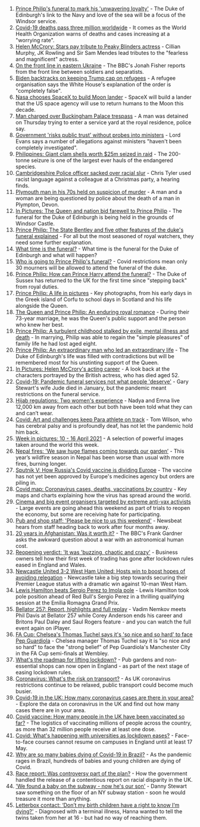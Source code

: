 1. [Prince Philip's funeral to mark his 'unwavering loyalty'](https://www.bbc.co.uk/news/uk-56779068) - The Duke of Edinburgh's link to the Navy and love of the sea will be a focus of the Windsor service.
2. [Covid-19 deaths pass three million worldwide](https://www.bbc.co.uk/news/world-56783878) - It comes as the World Health Organization warns of deaths and cases increasing at a "worrying rate".
3. [Helen McCrory: Stars pay tribute to Peaky Blinders actress](https://www.bbc.co.uk/news/entertainment-arts-56785283) - Cillian Murphy, JK Rowling and Sir Sam Mendes lead tributes to the "fearless and magnificent" actress.
4. [On the front line in eastern Ukraine](https://www.bbc.co.uk/news/world-europe-56776463) - The BBC's Jonah Fisher reports from the front line between soldiers and separatists.
5. [Biden backtracks on keeping Trump cap on refugees](https://www.bbc.co.uk/news/world-us-canada-56778721) - A refugee organisation says the White House's explanation of the order is "completely false".
6. [Nasa chooses SpaceX to build Moon lander](https://www.bbc.co.uk/news/science-environment-56781556) - SpaceX will build a lander that the US space agency will use to return humans to the Moon this decade.
7. [Man charged over Buckingham Palace trespass](https://www.bbc.co.uk/news/uk-england-london-56784417) - A man was detained on Thursday trying to enter a service yard at the royal residence, police say.
8. [Government 'risks public trust' without probes into ministers](https://www.bbc.co.uk/news/uk-politics-56763651) - Lord Evans says a number of allegations against ministers "haven't been completely investigated".
9. [Philippines: Giant clam shells worth $25m seized in raid](https://www.bbc.co.uk/news/world-asia-56784215) - The 200-tonne seizure is one of the largest ever hauls of the endangered species.
10. [Cambridgeshire Police officer sacked over racial slur](https://www.bbc.co.uk/news/uk-england-cambridgeshire-56776303) - Chris Tyler used racist language against a colleague at a Christmas party, a hearing finds.
11. [Plymouth man in his 70s held on suspicion of murder](https://www.bbc.co.uk/news/uk-england-devon-56784690) - A man and a woman are being questioned by police about the death of a man in Plympton, Devon.
12. [In Pictures: The Queen and nation bid farewell to Prince Philip](https://www.bbc.co.uk/news/in-pictures-56779000) - The funeral for the Duke of Edinburgh is being held in the grounds of Windsor Castle.
13. [Prince Philip: The State Bentley and five other features of the duke's funeral explained](https://www.bbc.co.uk/news/uk-56762822) - For all but the most seasoned of royal watchers, they need some further explanation.
14. [What time is the funeral?](https://www.bbc.co.uk/news/uk-56694327) - What time is the funeral for the Duke of Edinburgh and what will happen?
15. [Who is going to Prince Philip's funeral?](https://www.bbc.co.uk/news/uk-56765468) - Covid restrictions mean only 30 mourners will be allowed to attend the funeral of the duke.
16. [Prince Philip: How can Prince Harry attend the funeral?](https://www.bbc.co.uk/news/uk-56709506) - The Duke of Sussex has returned to the UK for the first time since "stepping back" from royal duties.
17. [Prince Philip: A life in pictures](https://www.bbc.co.uk/news/in-pictures-36417297) - Key photographs, from his early days in the Greek island of Corfu to school days in Scotland and his life alongside the Queen.
18. [The Queen and Prince Philip: An enduring royal romance](https://www.bbc.co.uk/news/uk-56252745) - During their 73-year marriage, he was the Queen's public support and the person who knew her best.
19. [Prince Philip: A turbulent childhood stalked by exile, mental illness and death](https://www.bbc.co.uk/news/uk-56690270) - In marrying, Philip was able to regain the "simple pleasures" of family life he had lost aged eight.
20. [Prince Philip: An extraordinary man who led an extraordinary life](https://www.bbc.co.uk/news/uk-50589065) - The Duke of Edinburgh's life was filled with contradictions but will be remembered most for his unstinting support of the Queen.
21. [In Pictures: Helen McCrory's acting career](https://www.bbc.co.uk/news/entertainment-arts-56779389) - A look back at the characters portrayed by the British actress, who has died aged 52.
22. [Covid-19: Pandemic funeral services not what people 'deserve'](https://www.bbc.co.uk/news/uk-56765962) - Gary Stewart's wife Jude died in January, but the pandemic meant restrictions on the funeral service.
23. [Hijab regulations: Two women's experience](https://www.bbc.co.uk/news/world-56773815) - Nadya and Emna live 12,000 km away from each other but both have been told what they can and can’t wear.
24. [Covid: Art and challenges keep Para athlete on track](https://www.bbc.co.uk/news/uk-56773744) - Tom Wilson, who has cerebral palsy and is profoundly deaf, has not let the pandemic hold him back.
25. [Week in pictures: 10 - 16 April 2021](https://www.bbc.co.uk/news/in-pictures-56759689) - A selection of powerful images taken around the world this week.
26. [Nepal fires: 'We saw huge flames coming towards our garden’](https://www.bbc.co.uk/news/world-asia-56773816) - This year’s wildfire season in Nepal has been worse than usual with more fires, burning longer.
27. [Sputnik V: How Russia's Covid vaccine is dividing Europe](https://www.bbc.co.uk/news/world-europe-56735931) - The vaccine has not yet been approved by Europe's medicines agency but orders are piling in.
28. [Covid map: Coronavirus cases, deaths, vaccinations by country](https://www.bbc.co.uk/news/world-51235105) - Key maps and charts explaining how the virus has spread around the world.
29. [Cinema and big event organisers targeted by extreme anti-vax activists](https://www.bbc.co.uk/news/blogs-trending-56772902) - Large events are going ahead this weekend as part of trials to reopen the economy, but some are receiving hate for participating.
30. [Pub and shop staff: 'Please be nice to us this weekend'](https://www.bbc.co.uk/news/newsbeat-56775186) - Newsbeat hears from staff heading back to work after four months away.
31. [20 years in Afghanistan: Was it worth it?](https://www.bbc.co.uk/news/world-asia-56770570) - The BBC's Frank Gardner asks the awkward question about a war with an astronomical human cost.
32. [Reopening verdict: 'It was 'buzzing, chaotic and crazy'](https://www.bbc.co.uk/news/business-56760866) - Business owners tell how their first week of trading has gone after lockdown rules eased in England and Wales.
33. [Newcastle United 3-2 West Ham United: Hosts win to boost hopes of avoiding relegation](https://www.bbc.co.uk/sport/football/56699181) - Newcastle take a big step towards securing their Premier League status with a dramatic win against 10-man West Ham.
34. [Lewis Hamilton beats Sergio Perez to Imola pole](https://www.bbc.co.uk/sport/formula1/56786503) - Lewis Hamilton took pole position ahead of Red Bull's Sergio Perez in a thrilling qualifying session at the Emilia Romagna Grand Prix.
35. [Bellator 257: Report, highlights and full replay](https://www.bbc.co.uk/sport/mixed-martial-arts/56783293) - Vadim Nemkov meets Phil Davis at Bellator 257 while Corey Anderson ends his career and Britons Paul Daley and Saul Rogers feature - and you can watch the full event again on iPlayer.
36. [FA Cup: Chelsea's Thomas Tuchel says it's 'so nice and so hard' to face Pep Guardiola](https://www.bbc.co.uk/sport/av/football/56784235) - Chelsea manager Thomas Tuchel say it is "so nice and so hard" to face the "strong belief" of Pep Guardiola's Manchester City in the FA Cup semi-finals at Wembley.
37. [What's the roadmap for lifting lockdown?](https://www.bbc.co.uk/news/explainers-52530518) - Pub gardens and non-essential shops can now open in England - as part of the next stage of easing lockdown rules.
38. [Coronavirus: What's the risk on transport?](https://www.bbc.co.uk/news/health-51736185) - As UK coronavirus restrictions continue to be relaxed, public transport could become much busier.
39. [Covid-19 in the UK: How many coronavirus cases are there in your area?](https://www.bbc.co.uk/news/uk-51768274) - Explore the data on coronavirus in the UK and find out how many cases there are in your area.
40. [Covid vaccine: How many people in the UK have been vaccinated so far?](https://www.bbc.co.uk/news/health-55274833) - The logistics of vaccinating millions of people across the country, as more than 32 million people receive at least one dose.
41. [Covid: What's happening with universities as lockdown eases?](https://www.bbc.co.uk/news/explainers-52753913) - Face-to-face courses cannot resume on campuses in England until at least 17 May.
42. [Why are so many babies dying of Covid-19 in Brazil?](https://www.bbc.co.uk/news/world-latin-america-56696907) - As the pandemic rages in Brazil, hundreds of babies and young children are dying of Covid.
43. [Race report: Was controversy part of the plan?](https://www.bbc.co.uk/news/uk-politics-56578839) - How the government handled the release of a contentious report on racial disparity in the UK.
44. ['We found a baby on the subway - now he's our son'](https://www.bbc.co.uk/news/stories-56409764) - Danny Stewart saw something on the floor of an NY subway station - soon he would treasure it more than anything.
45. [Letterbox contact: ‘Don’t my birth children have a right to know I’m dying?'](https://www.bbc.co.uk/news/stories-56576285) - Diagnosed with a terminal illness, Hanna wanted to tell the twins taken from her at 16 - but had no way of reaching them.

